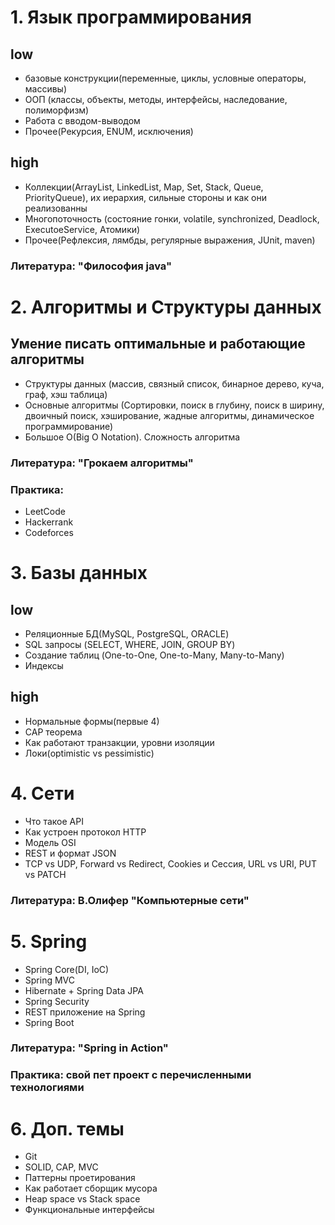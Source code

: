 # 1. Язык программирования

## low
 - базовые конcтрукции(переменные, циклы, условные операторы, массивы)  
 - ООП (классы, объекты, методы, интерфейсы, наследование, полиморфизм)
 - Работа с вводом-выводом
 - Прочее(Рекурсия, ENUM, исключения)

## high
 - Коллекции(ArrayList, LinkedList, Map, Set, Stack, Queue, PriorityQueue), их иерархия, сильные стороны и как они реализованны
 - Многопоточность (состояние гонки, volatile, synchronized, Deadlock, ExecutoeService, Атомики)
 - Прочее(Рефлексия, лямбды, регулярные выражения, JUnit, maven)

### Литература: "Философия java"

# 2. Алгоритмы и Структуры данных
## Умение писать оптимальные и работающие алгоритмы

 - Структуры данных (массив, связный список, бинарное дерево, куча, граф, хэш таблица)
 - Основные алгоритмы (Сортировки, поиск в глубину, поиск в ширину, двоичный поиск, хэширование, жадные алгоритмы, динамическое программирование)
 - Большое O(Big O Notation). Сложность алгоритма

### Литература: "Грокаем алгоритмы"
### Практика: 
 - LeetCode
 - Hackerrank
 - Codeforces

# 3. Базы данных

## low
 - Реляционные БД(MySQL, PostgreSQL, ORACLE)
 - SQL запросы (SELECT, WHERE, JOIN, GROUP BY)
 - Создание таблиц (One-to-One, One-to-Many, Many-to-Many)
 - Индексы

## high
 - Нормальные формы(первые 4)
 - САР теорема
 - Как работают транзакции, уровни изоляции
 - Локи(optimistic vs pessimistic)

# 4. Сети

 - Что такое API
 - Как устроен протокол HTTP
 - Модель OSI
 - REST и формат JSON
 - TCP vs UDP, Forward vs Redirect, Cookies и Сессия, URL vs URI, PUT vs PATCH

### Литература: В.Олифер "Компьютерные сети"

# 5. Spring

 - Spring Core(DI, IoC)
 - Spring MVC
 - Hibernate + Spring Data JPA
 - Spring Security
 - REST приложение на Spring
 - Spring Boot

### Литература: "Spring in Action"
### Практика: свой пет проект с перечисленными технологиями

# 6. Доп. темы

 - Git
 - SOLID, CAP, MVC
 - Паттерны проетирования
 - Как работает сборщик мусора
 - Heap space vs Stack space
 - Функциональные интерфейсы
